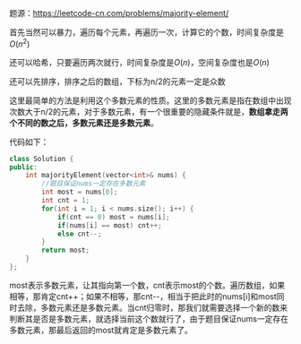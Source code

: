 题源：https://leetcode-cn.com/problems/majority-element/

首先当然可以暴力，遍历每个元素，再遍历一次，计算它的个数，时间复杂度是$O(n^2)$

还可以哈希，只要遍历两次就行，时间复杂度是$O(n)$，空间复杂度也是$O(n)$

还可以先排序，排序之后的数组，下标为n/2的元素一定是众数

这里最简单的方法是利用这个多数元素的性质。这里的多数元素是指在数组中出现次数大于n/2的元素，对于多数元素，有一个很重要的隐藏条件就是，**数组拿走两个不同的数之后，多数元素还是多数元素**。

代码如下：

```c++
class Solution {
public:
    int majorityElement(vector<int>& nums) {
        //题目保证nums一定存在多数元素
        int most = nums[0];
        int cnt = 1;
        for(int i = 1; i < nums.size(); i++) {
            if(cnt == 0) most = nums[i];
            if(nums[i] == most) cnt++;
            else cnt--;
        }
        return most;
    }
};
```

most表示多数元素，让其指向第一个数，cnt表示most的个数。遍历数组，如果相等，那肯定cnt++；如果不相等，那cnt--，相当于把此时的nums[i]和most同时去除，多数元素还是多数元素。当cnt归零时，那我们就需要选择一个新的数来判断其是否是多数元素，就选择当前这个数就行了，由于题目保证nums一定存在多数元素，那最后返回的most就肯定是多数元素了。

